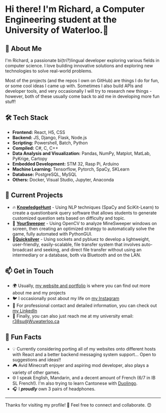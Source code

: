 # Hi there! I'm Richard, a Computer Engineering student at the University of Waterloo.👋

## 🚀 About Me

I'm Richard, a passionate bi(tri?)lingual developer exploring various fields in computer science. I love building innovative solutions and exploring new technologies to solve real-world problems.

Most of the projects (and the repos I own on GitHub) are things I do for fun, or some cool ideas I came up with. Sometimes I also build APIs and developer tools, and very occasionally I will try to research new things - however, both of these usually come back to aid me in developing more fun stuff!

## 🛠 Tech Stack

- **Frontend:** React, H5, CSS
- **Backend:** JS, Django, Flask, Node.js
- **Scripting:** Powershell, Batch, Python
- **Compiled:** C#, C, C++
- **Data Analysis and Visualization:** Pandas, NumPy, Matplot, MatLab, PyKrige, Cartopy
- **Embedded Development:** STM 32, Rasp Pi, Arduino
- **Machine Learning:** Tensorflow, Pytorch, SpaCy, SKLearn
- **Database:** PostgreSQL, MySQL
- **Others:** Docker, Visual Studio, Jupyter, Anaconda

## 📌 Current Projects

- 🔥 [**KnowledgeHunt**](https://github.com/plane-paper/KnowledgeHunt) - Using NLP techniques (SpaCy and SciKit-Learn) to create a questionbank query software that allows students to generate customized question sets based on difficulty and topic.
- 🚀 [**YourSweeper**](https://github.com/plane-paper/YourSweeper) - Using OpenCV to analyze MineSweeper windows on screen, then creating an optimized strategy to automatically solve the game, fully automated with PythonGUI.
- 🎈[**Quicksilver**](https://github.com/plane-paper/Quicksilver) - Using sockets and pybluez to develop a lightweight, user-friendly, easily-scalable, file transfer system that involves auto-broadcast and seeking, and direct file transfer without using an intermediary or a database, both via Bluetooth and on the LAN.

## 📫 Get in Touch

- 🌍 Usually, [my website and portfolio](https://richard-su.github.io/) is where you can find out more about me and my projects
- 🐦 I occasionally post about my life on [my Instagram](https://www.instagram.com/plane_paper_rick/)
- 💼 For professional contact and detailed information, you can check out [my LinkedIn](https://www.linkedin.com/in/ruiquansu)
- 📧 Finally, you can also just reach me at my university email: [r38su@Wuwaterloo.ca](mailto:r38su@uwaterloo.ca)

## 🎯 Fun Facts

- 💡 Currently considering porting all of my websites onto different hosts with React and a better backend messaging system support... Open to suggestions and ideas!!
- 🎮 Avid Minecraft enjoyer and aspiring mod developer, also plays a variety of other games.
- 🌐 I speak English, Mandarin, and a decent amount of French (6/7 in IB SL French!). I'm also trying to learn Cantonese with [Duolingo](https://www.duolingo.com/).
- 🎧 I __***proudly***__ own 3 pairs of headphones.


---

Thanks for visiting my profile! 🚀 Feel free to connect and collaborate. 😊

